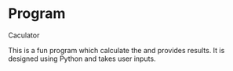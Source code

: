 # Program
Caculator


This is a fun program which calculate the and provides results. It is designed using Python and takes user inputs.

